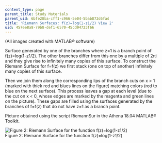 ```yaml
---
content_type: page
parent_title: Study Materials
parent_uid: 6bfe28ba-cff1-c966-5e04-5bab872d6fad
title: 'Riemann Surfaces: f(z)=log(1-z1/2) View 2'
uid: 457ee8a8-79b8-def1-6570-45cd94723f66
---
```


(All images created with MATLAB® software)

Surface generated by one of the branches where z=1 is a branch point of f(z)=log(1-z1/2). The other branches differ from this one by a multiple of 2πi and they give rise to infinitely many copies of this surface. To construct the Riemann Surface for f=f(z) we first stack (one on top of another) infinitely many copies of this surface.

Then we join them along the corresponding lips of the branch cuts on x > 1 (marked with thick red and blues lines on the figure) matching colors (red to blue on the next surface). This process leaves a gap at each level (due to the cut on x \< 0, whose edges are marked by the magenta and green lines on the picture). These gaps are filled using the surfaces generated by the branches of f=f(z) that do not have z=1 as a branch point.

Picture obtained using the script RiemannSur in the Athena 18.04 MATLAB® Toolkit.

![Figure 2: Riemann Surface for the function f(z)=log(1-z1/2) ](/courses/mathematics/18-04-complex-variables-with-applications-fall-1999/study-materials/riem_log_1mSqrt_Z_bH.GIF)  
Figure 2: Riemann Surface for the function f(z)=log(1-z1/2)
